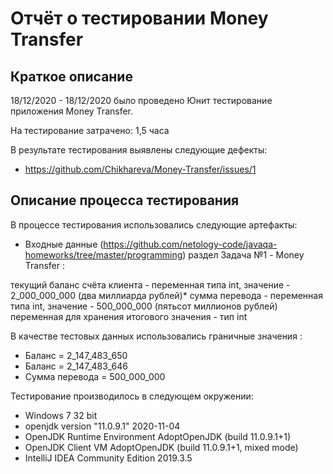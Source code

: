 # Отчёт о тестировании Money Transfer
## Краткое описание
18/12/2020 - 18/12/2020 было проведено Юнит тестирование приложения Money Transfer.

На тестирование затрачено: 1,5 часа

В результате тестирования выявлены следующие дефекты:

* https://github.com/Chikhareva/Money-Transfer/issues/1

## Описание процесса тестирования
В процессе тестирования использовались следующие артефакты:

* Входные данные (https://github.com/netology-code/javaqa-homeworks/tree/master/programming) раздел Задача №1 - Money Transfer :

текущий баланс счёта клиента - переменная типа int, значение - 2_000_000_000 (два миллиарда рублей)*
сумма перевода - переменная типа int, значение - 500_000_000 (пятьсот миллионов рублей)
переменная для хранения итогового значения - тип int

В качестве тестовых данных использовались граничные значения :

* Баланс =  2_147_483_650  
* Баланс = 2_147_483_646
* Сумма перевода = 500_000_000 
        
Тестирование производилось в следующем окружении:

* Windows 7 32 bit
* openjdk version "11.0.9.1" 2020-11-04
* OpenJDK Runtime Environment AdoptOpenJDK (build 11.0.9.1+1)
* OpenJDK Client VM AdoptOpenJDK (build 11.0.9.1+1, mixed mode)
* IntelliJ IDEA Community Edition 2019.3.5
